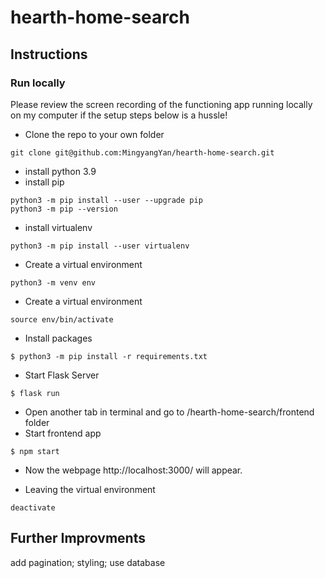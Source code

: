 # hearth-home-search


## Instructions

### Run locally
Please review the screen recording of the functioning app running locally on my computer if the setup steps below is a hussle!

* Clone the repo to your own folder
```
git clone git@github.com:MingyangYan/hearth-home-search.git
```
* install python 3.9
* install pip
```
python3 -m pip install --user --upgrade pip
python3 -m pip --version
```
* install virtualenv
```
python3 -m pip install --user virtualenv
```
* Create a virtual environment
```
python3 -m venv env
```
* Create a virtual environment
```
source env/bin/activate
```
* Install packages
```
$ python3 -m pip install -r requirements.txt
```
* Start Flask Server
```
$ flask run
```
* Open another tab in terminal and go to /hearth-home-search/frontend folder
* Start frontend app
```
$ npm start
```
* Now the webpage http://localhost:3000/ will appear.




* Leaving the virtual environment
```
deactivate
```
## Further Improvments

add pagination; styling; use database
